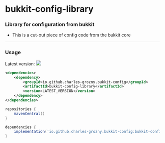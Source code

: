 # bukkit-config-library
### Library for configuration from bukkit

- This is a cut-out piece of config code from the bukkit core

------------------------------------------------------------------------------------------------------------------------------------

### Usage
Latest version:
<a href="https://github.com/Ferius057/OnlineToStatus/blob/main/LICENSE">
    <img src="https://img.shields.io/maven-central/v/io.github.charles-grozny.bukkit-config/bukkit-config-library">
  </a>

```xml
<dependencies>
    <dependency>
        <groupId>io.github.charles-grozny.bukkit-config</groupId>
        <artifactId>bukkit-config-library</artifactId>
        <version>LATEST_VERSION</version>
    </dependency>
</dependencies>
```
```gradle
repositories {
    mavenCentral()
}

dependencies {
    implementation('io.github.charles-grozny.bukkit-config:bukkit-config-library:LATEST_VERSION')
}
```
